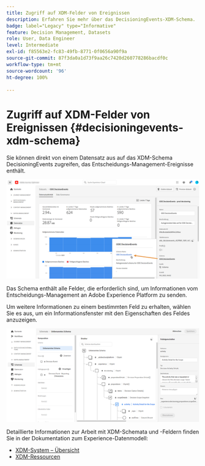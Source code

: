 ```yaml
---
title: Zugriff auf XDM-Felder von Ereignissen
description: Erfahren Sie mehr über das DecisioningEvents-XDM-Schema.
badge: label="Legacy" type="Informative"
feature: Decision Management, Datasets
role: User, Data Engineer
level: Intermediate
exl-id: f85563e2-fc83-49fb-8771-0f0656a90f9a
source-git-commit: 87f3da0a1d73f9aa26c7420d260778286bacdf0c
workflow-type: tm+mt
source-wordcount: '96'
ht-degree: 100%

---
```


# Zugriff auf XDM-Felder von Ereignissen {#decisioningevents-xdm-schema}

Sie können direkt von einem Datensatz aus auf das XDM-Schema DecisioningEvents zugreifen, das Entscheidungs-Management-Ereignisse enthält.

![](../assets/access-schema.png)

Das Schema enthält alle Felder, die erforderlich sind, um Informationen vom Entscheidungs-Management an Adobe Experience Platform zu senden.

Um weitere Informationen zu einem bestimmten Feld zu erhalten, wählen Sie es aus, um ein Informationsfenster mit den Eigenschaften des Feldes anzuzeigen.

![](../assets/schema-fields.png)

Detaillierte Informationen zur Arbeit mit XDM-Schemata und -Feldern finden Sie in der Dokumentation zum Experience-Datenmodell:

* [XDM-System – Übersicht](https://experienceleague.adobe.com/docs/experience-platform/xdm/home.html?lang=de)
* [XDM-Ressourcen](https://experienceleague.adobe.com/docs/experience-platform/xdm/ui/explore.html?lang=de)
